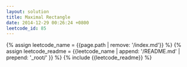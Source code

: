 ```yaml
---
layout: solution
title: Maximal Rectangle
date: 2014-12-29 00:26:24 +0800
leetcode_id: 85
---
```

{% assign leetcode_name = {{page.path | remove: '/index.md'}}  %}
{% assign leetcode_readme = {{leetcode_name | append: '/README.md' | prepend: '_root/' }}  %}
{% include {{leetcode_readme}} %}
